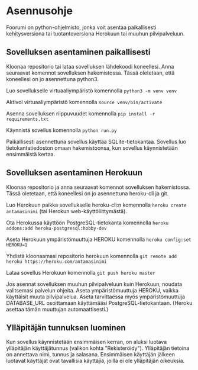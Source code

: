 # Asennusohje

Foorumi on python-ohjelmisto, jonka voit asentaa paikallisesti kehitysversiona tai tuotantoversiona Herokuun tai muuhun pilvipalveluun.

## Sovelluksen asentaminen paikallisesti

Kloonaa repositorio tai lataa sovelluksen lähdekoodi koneellesi. Anna seuraavat komennot sovelluksen hakemistossa. Tässä oletetaan, että koneellesi on jo asennettuna python3.

Luo sovellukselle virtuaaliympäristö komennolla `python3 -m venv venv`

Aktivoi virtuaaliympäristö komennolla `source venv/bin/activate`

Asenna sovelluksen riippuvuudet komennolla `pip install -r requirements.txt`

Käynnistä sovellus komennolla `python run.py`

Paikallisesti asennettuna sovellus käyttää SQLite-tietokantaa. Sovellus luo tietokantatiedoston omaan hakemistoonsa, kun sovellus käynnistetään ensimmäistä kertaa.

## Sovelluksen asentaminen Herokuun

Kloonaa repositorio ja anna seuraavat komennot sovelluksen hakemistossa. Tässä oletetaan, että koneellesi on jo asennettuna heroku-cli ja git.

Luo Herokuun paikka sovellukselle heroku-cli:n komennolla `heroku create antamasinimi` (tai Herokun web-käyttöliittymästä).

Ota Herokussa käyttöön PostgreSQL-tietokanta komennolla `heroku addons:add heroku-postgresql:hobby-dev`

Aseta Herokuun ympäristömuuttuja HEROKU komennolla `heroku config:set HEROKU=1`

Yhdistä kloonaamasi repositorio herokuun komennolla `git remote add heroku https://heroku.com/antamasinimi`

Lataa sovellus Herokuun komennolla `git push heroku master`

Jos asennat sovelluksen muuhun pilvipalveluun kuin Herokuun, noudata valitsemasi palvelun ohjeita. Aseta ympäristömuuttuja HEROKU, vaikka käyttäisit muuta pilvipalvelua. Aseta tarvittaessa myös ympäristömuuttuja DATABASE_URL osoittamaan käyttämääsi PostgreSQL-tietokantaan. (Heroku asettaa tämän muuttujan automaattisesti.)

## Ylläpitäjän tunnuksen luominen

Kun sovellus käynnistetään ensimmäisen kerran, on aluksi luotava ylläpitäjän käyttäjätunnus (valikon kohta "Rekisteröidy"). Ylläpitäjän tietoina on annettava nimi, tunnus ja salasana. Ensimmäisen käyttäjän jälkeen luotavat käyttäjät ovat tavallisia käyttäjiä, joilla ei ole ylläpitäjän oikeuksia.
